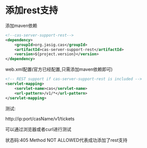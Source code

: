 # 添加rest支持

添加maven依赖

```xml
<!--cas-server-support-rest-->
<dependency>
    <groupId>org.jasig.cas</groupId>
    <artifactId>cas-server-support-rest</artifactId>
    <version>${project.version}</version>
</dependency>
```

web.xml配置(官方已经配置,只需添加maven依赖即可)

```xml
<!-- REST support if cas-server-support-rest is included -->
<servlet-mapping>
    <servlet-name>cas</servlet-name>
    <url-pattern>/v1/*</url-pattern>
</servlet-mapping>
```

测试:

http://ip:port/casName/v1/tickets

可以通过浏览器或者curl进行测试

状态码:405 Method NOT ALLOWED代表成功添加了rest支持

